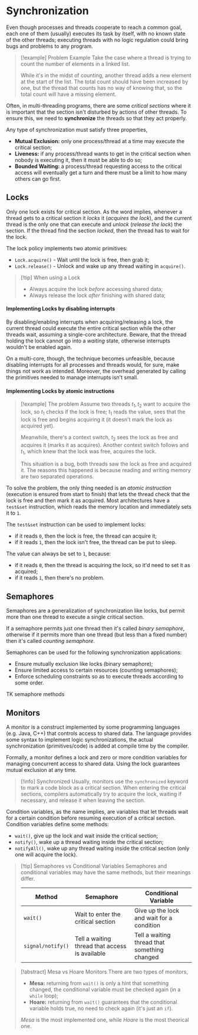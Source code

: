 # Synchronization

Even though processes and threads cooperate to reach a common goal, each one of them (usually) executes its task by itself, with no known state of the other threads; executing threads with no logic regulation could bring bugs and problems to any program.

> [!example] Problem Example
> Take the case where a thread is trying to count the number of elements in a linked list.
> 
> While it's in the midst of counting, another thread adds a new element at the start of the list. The total count should have been increased by one, but the thread that counts has no way of knowing that, so the total count will have a missing element.

Often, in multi-threading programs, there are some *critical sections* where it is important that the section isn't disturbed by actions of other threads. To ensure this, we need to **synchronize** the threads so that they act properly.

Any type of synchronization must satisfy three properties,

- **Mutual Exclusion:** only one process/thread at a time may execute the critical section;
- **Liveness:** if any process/thread wants to get in the critical section when nobody is executing it, then it must be able to do so;
- **Bounded Waiting:** a process/thread requesting access to the critical access will eventually get a turn and there must be a limit to how many others can go first.

## Locks

Only one lock exists for critical section. As the word implies, whenever a thread gets to a critical section it *locks* it (*acquires the lock*), and the current thread is the only one that can execute and *unlock* (*release the lock*) the section. If the thread find the section *locked*, then the thread has to wait for the lock.

The lock policy implements two atomic primitives:

- `Lock.acquire()` - Wait until the lock is free, then grab it;
- `Lock.release()` - Unlock and wake up any thread waiting in `acquire()`.

> [!tip] When using a Lock
> - Always acquire the lock *before* accessing shared data;
> - Always release the lock *after* finishing with shared data;

#### Implementing Locks by disabling interrupts

By disabling/enabling interrupts when acquiring/releasing a lock, the current thread could execute the entire critical section while the other threads wait, assuming a single-core architecture. Beware, that the thread holding the lock cannot go into a *waiting* state, otherwise interrupts wouldn't be enabled again.

On a multi-core, though, the technique becomes unfeasible, because disabling interrupts for all processes and threads would, for sure, make things not work as intended. Moreover, the overhead generated by calling the primitives needed to manage interrupts isn't small.

#### Implementing Locks by atomic instructions

> [!example] The problem
> Assume two threads $t_1, t_2$ want to acquire the lock, so $t_1$ checks if the lock is free; $t_1$ reads the value, sees that the lock is free and begins acquiring it (it doesn't mark the lock as acquired yet).
> 
> Meanwhile, there's a context switch, $t_2$ sees the lock as free and acquires it (marks it as acquires). Another context switch follows and $t_1$, which knew that the lock was free, acquires the lock.
> 
> This situation is a bug, both threads saw the lock as free and acquired it. The reasons this happened is because reading and writing memory are two separated operations.

To solve the problem, the only thing needed is an *atomic instruction* (execution is ensured from start to finish) that lets the thread check that the lock is free and then mark it as acquired. Most architectures have a `test&set` instruction, which reads the memory location and immediately sets it to `1`.

The `test&set` instruction can be used to implement locks:
- if it reads `0`, then the lock is free, the thread can acquire it;
- if it reads `1`, then the lock isn't free, the thread can be put to sleep.

The value can always be set to `1`, because:
- if it reads `0`, then the thread is acquiring the lock, so it'd need to set it as acquired;
- if it reads `1`, then there's no problem.

## Semaphores

Semaphores are a generalization of synchronization like locks, but permit more than one thread to execute a single critical section.

If a semaphore permits just one thread then it's called *binary semaphore*, otherwise if it permits more than one thread (but less than a fixed number) then it's called *counting semaphore*.

Semaphores can be used for the following synchronization applications:
- Ensure mutually exclusion like locks (binary semaphore);
- Ensure limited access to certain resources (counting semaphores);
- Enforce scheduling constraints so as to execute threads according to some order.

TK semaphore methods

## Monitors

A monitor is a construct implemented by some programming languages (e.g. Java, C++) that controls access to shared data. The language provides some syntax to implement logic synchronizations, the actual synchronization (primitives/code) is added at compile time by the compiler.

Formally, a monitor defines a lock and zero or more condition variables for managing concurrent access to shared data. Using the lock guarantees mutual exclusion at any time.

> [!info] Synchronized
> Usually, monitors use the `synchronized` keyword to mark a code block as a critical section. When entering the critical sections, compilers automatically try to acquire the lock, waiting if necessary, and release it when leaving the section.


Condition variables, as the name implies, are variables that let threads wait for a certain condition before resuming execution of a critical section. Condition variables define some methods:
- `wait()`, give up the lock and wait inside the critical section;
- `notify()`, wake up a thread waiting inside the critical section;
- `notifyAll()`, wake up any thread waiting inside the critical section (only one will acquire the lock).

> [!tip] Semaphores vs Conditional Variables
> Semaphores and conditional variables may have the same methods, but their meanings differ.
> 
> | **Method** | **Semaphore** | **Conditional Variable** |
> | --- | --- | --- |
> | `wait()` | Wait to enter the critical section | Give up the lock and wait for a condition |
> | `signal/notify()` | Tell a waiting thread that access is available | Tell a waiting thread that something changed | 

> [!abstract] Mesa vs Hoare Monitors
> There are two types of monitors,
> - **Mesa:** returning from `wait()` is only a hint that something changed, the conditional variable must be checked again (in a `while` loop);
> - **Hoare:** returning from `wait()` guarantees that the conditional variable holds true, no need to check again (it's just an `if`).
> 
> *Mesa* is the most implemented one, while *Hoare* is the most theorical one.
